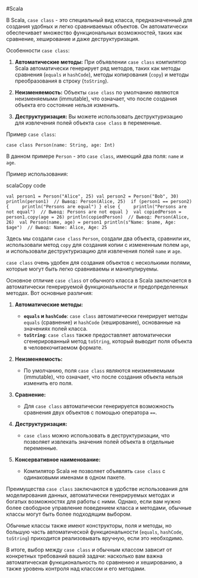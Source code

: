 #Scala 

  
В Scala, `case class` - это специальный вид класса, предназначенный для создания удобных и легко сравниваемых объектов. Он автоматически обеспечивает множество функциональных возможностей, таких как сравнение, хеширование и даже деструктуризация.

Особенности `case class`:

1. **Автоматические методы:** При объявлении `case class` компилятор Scala автоматически генерирует ряд методов, таких как методы сравнения (`equals` и `hashCode`), методы копирования (`copy`) и методы преобразования в строку (`toString`).
    
2. **Неизменяемость:** Объекты `case class` по умолчанию являются неизменяемыми (immutable), что означает, что после создания объекта его состояние нельзя изменить.
    
3. **Деструктуризация:** Вы можете использовать деструктуризацию для извлечения полей объекта `case class` в переменные.
    

Пример `case class`:

`case class Person(name: String, age: Int)`

В данном примере `Person` - это `case class`, имеющий два поля: `name` и `age`.

Пример использования:

scalaCopy code

`val person1 = Person("Alice", 25) val person2 = Person("Bob", 30)  println(person1)  // Вывод: Person(Alice, 25)  if (person1 == person2) {     println("Persons are equal") } else {     println("Persons are not equal")  // Вывод: Persons are not equal }  val copiedPerson = person1.copy(age = 26) println(copiedPerson)  // Вывод: Person(Alice, 26)  val Person(name, age) = person1 println(s"Name: $name, Age: $age")  // Вывод: Name: Alice, Age: 25`

Здесь мы создали `case class` `Person`, создали два объекта, сравнили их, использовали метод `copy` для создания копии с измененным полем `age`, и использовали деструктуризацию для извлечения полей `name` и `age`.

`case class` очень удобен для создания объектов с несколькими полями, которые могут быть легко сравниваемы и манипулируемы.

Основное отличие `case class` от обычного класса в Scala заключается в автоматически генерируемой функциональности и предопределенных методах. Вот основные различия:

1. **Автоматические методы:**
    
    - **`equals` и `hashCode`**: `case class` автоматически генерирует методы `equals` (сравнение) и `hashCode` (хеширование), основанные на значениях полей класса.
    - **`toString`**: `case class` также предоставляет автоматически сгенерированный метод `toString`, который выводит поля объекта в человекочитаемом формате.
2. **Неизменяемость:**
    
    - По умолчанию, поля `case class` являются неизменяемыми (immutable), что означает, что после создания объекта нельзя изменить его поля.
3. **Сравнение:**
    
    - Для `case class` автоматически генерируется возможность сравнения двух объектов с помощью оператора `==`.
4. **Деструктуризация:**
    
    - `case class` можно использовать в деструктуризации, что позволяет извлекать значения полей объекта в отдельные переменные.
5. **Консервативное наименование:**
    
    - Компилятор Scala не позволяет объявлять `case class` с одинаковыми именами в одном пакете.

Преимущества `case class` заключаются в удобстве использования для моделирования данных, автоматически генерируемых методах и богатых возможностях для работы с ними. Однако, если вам нужно более свободное управление поведением класса и методами, обычные классы могут быть более подходящим выбором.

Обычные классы также имеют конструкторы, поля и методы, но большую часть автоматической функциональности (`equals`, `hashCode`, `toString`) приходится реализовывать вручную, если это необходимо.

В итоге, выбор между `case class` и обычным классом зависит от конкретных требований вашей задачи: насколько вам важна автоматическая функциональность по сравнению и хешированию, а также уровень контроля над классом и его методами.